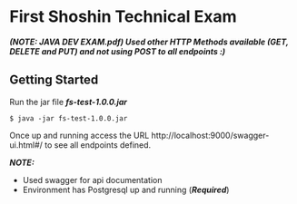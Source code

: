 # First Shoshin Technical Exam

_**(NOTE: JAVA DEV EXAM.pdf) Used other HTTP Methods available (GET, DELETE and PUT) and not using POST to all endpoints :)**_

## Getting Started

Run the jar file _**fs-test-1.0.0.jar**_

```Terminal
$ java -jar fs-test-1.0.0.jar
```

Once up and running access the URL http://localhost:9000/swagger-ui.html#/ to see all endpoints defined.

_**NOTE:**_

- Used swagger for api documentation
- Environment has Postgresql up and running (_**Required**_)
